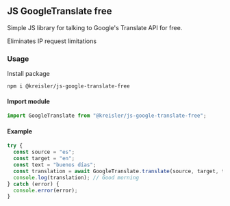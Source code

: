 ## JS GoogleTranslate free

Simple JS library for talking to Google's Translate API for free.

Eliminates IP request limitations

### Usage

Install package

```node
npm i @kreisler/js-google-translate-free
```

#### Import module

```js
import GoogleTranslate from "@kreisler/js-google-translate-free";
```

#### Example

```js
try {
  const source = "es";
  const target = "en";
  const text = "buenos días";
  const translation = await GoogleTranslate.translate(source, target, text);
  console.log(translation); // Good morning
} catch (error) {
  console.error(error);
}
```
